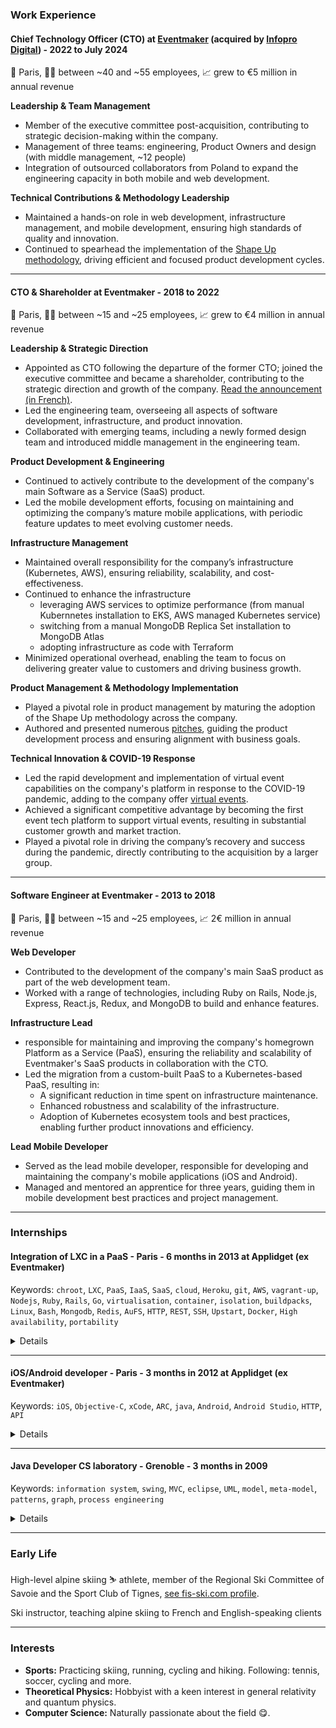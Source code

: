 ### Work Experience

#### Chief Technology Officer (CTO) at <a href="https://www.eventmaker.com/en" target="_blank" rel="noopener noreferrer">Eventmaker</a> (acquired by <a href="https://www.infopro-digital.com/" target="_blank" rel="noopener noreferrer">Infopro Digital</a>) - 2022 to July 2024
📍 Paris, 🧑‍💻 between ~40 and ~55 employees, 📈 grew to €5 million in annual revenue

**Leadership & Team Management**

- Member of the executive committee post-acquisition, contributing to strategic decision-making within the company.
- Management of three teams: engineering, Product Owners and design (with middle management, ~12 people)
- Integration of outsourced collaborators from Poland to expand the engineering capacity in both mobile and web development.

**Technical Contributions & Methodology Leadership**

- Maintained a hands-on role in web development, infrastructure management, and mobile development, ensuring high standards of quality and innovation.
- Continued to spearhead the implementation of the <a href="https://basecamp.com/shapeup" target="_blank" rel="noopener noreferrer">Shape Up methodology</a>, driving efficient and focused product development cycles.


---

#### CTO & Shareholder at Eventmaker - 2018 to 2022
📍 Paris, 🧑‍💻 between ~15 and ~25 employees, 📈 grew to €4 million in annual revenue

**Leadership & Strategic Direction**

- Appointed as CTO following the departure of the former CTO; joined the executive committee and became a shareholder, contributing to the strategic direction and growth of the company. <a href="https://medium.eventmaker.io/robin-monjo-devient-le-nouveau-cto-deventmaker-io-82338eacbaf8" target="_blank" rel="noopener noreferrer">Read the announcement (in French)</a>.
- Led the engineering team, overseeing all aspects of software development, infrastructure, and product innovation.
- Collaborated with emerging teams, including a newly formed design team and introduced middle management in the engineering team.

**Product Development & Engineering**

- Continued to actively contribute to the development of the company's main Software as a Service (SaaS) product.
- Led the mobile development efforts, focusing on maintaining and optimizing the company’s mature mobile applications, with periodic feature updates to meet evolving customer needs.

**Infrastructure Management**

- Maintained overall responsibility for the company’s infrastructure (Kubernetes, AWS), ensuring reliability, scalability, and cost-effectiveness.
- Continued to enhance the infrastructure
  - leveraging AWS services to optimize performance (from manual Kubernnetes installation to EKS, AWS managed Kubernetes service)
  - switching from a manual MongoDB Replica Set installation to MongoDB Atlas
  - adopting infrastructure as code with Terraform
- Minimized operational overhead, enabling the team to focus on delivering greater value to customers and driving business growth.

**Product Management & Methodology Implementation**

- Played a pivotal role in product management by maturing the adoption of the Shape Up methodology across the company.
- Authored and presented numerous <a href="https://basecamp.com/shapeup/1.5-chapter-06" target="_blank" rel="noopener noreferrer">pitches</a>, guiding the product development process and ensuring alignment with business goals.


**Technical Innovation & COVID-19 Response**

- Led the rapid development and implementation of virtual event capabilities on the company's platform in response to the COVID-19 pandemic, adding to the company offer <a href="https://www.eventmaker.com/en/features/virtual-event/" target="_blank" rel="noopener noreferrer">virtual events</a>.
- Achieved a significant competitive advantage by becoming the first event tech platform to support virtual events, resulting in substantial customer growth and market traction.
- Played a pivotal role in driving the company’s recovery and success during the pandemic, directly contributing to the acquisition by a larger group.


---

#### Software Engineer at Eventmaker - 2013 to 2018
📍 Paris, 🧑‍💻 between ~15 and ~25 employees, 📈 2€ million in annual revenue

**Web Developer**

- Contributed to the development of the company's main SaaS product as part of the web development team.
- Worked with a range of technologies, including Ruby on Rails, Node.js, Express, React.js, Redux, and MongoDB to build and enhance features.

**Infrastructure Lead**

- responsible for maintaining and improving the company's homegrown Platform as a Service (PaaS), ensuring the reliability and scalability of Eventmaker's SaaS products in collaboration with the CTO.
- Led the migration from a custom-built PaaS to a Kubernetes-based PaaS, resulting in:
  - A significant reduction in time spent on infrastructure maintenance.
  - Enhanced robustness and scalability of the infrastructure.
  - Adoption of Kubernetes ecosystem tools and best practices, enabling further product innovations and efficiency.

**Lead Mobile Developer**

- Served as the lead mobile developer, responsible for developing and maintaining the company's mobile applications (iOS and Android).
- Managed and mentored an apprentice for three years, guiding them in mobile development best practices and project management.


---

### Internships

#### Integration of LXC in a PaaS - Paris - 6 months in 2013 at Applidget (ex Eventmaker)
Keywords: `chroot`, `LXC`, `PaaS`, `IaaS`, `SaaS`, `cloud`, `Heroku`, `git`, `AWS`, `vagrant-up`, `Nodejs`, `Ruby`, `Rails`, `Go`, `virtualisation`, `container`, `isolation`, `buildpacks`, `Linux`, `Bash`, `Mongodb`, `Redis`, `AuFS`, `HTTP`, `REST`, `SSH`, `Upstart`, `Docker`, `High availability`, `portability`

<details>
<summary>Details</summary>
The isolation of running applications used in production within a Platform as a Service (PaaS), is essential for two reasons: security and footprint control of processes over a system. Operating system level isolation allows a complete control of resources whether they are software or hardware. However, cloud-computing context doesn’t encourage the use of virtualisation, due to its cost in term of performance and budget. Linux containers (LXC) provide a lightweight and fast alternative to classic virtualisation.

<a href="/content/internship_report2.pdf" target="_blank">Download full report (pdf, in French)</a>
</details>

---

#### iOS/Android developer - Paris - 3 months in 2012 at Applidget (ex Eventmaker)
Keywords: `iOS`, `Objective-C`, `xCode`, `ARC`, `java`, `Android`, `Android Studio`, `HTTP`, `API`

<details>
<summary>Details</summary>

- Developed and maintained mobile applications for iOS (Objective-C) and Android (Java), contributing to both existing projects and new applications (including the <a href="https://apps.apple.com/fr/app/eventmaker-check-in/id670271696" target="_blank">Check-in App</a> of Eventmaker).
- Gained expertise in modern development tools and practices, including version control with Git and collaborative workflows using GitHub.
- Applied best practices in software development, ensuring high code quality, scalability, and maintainability of mobile applications.
</details>

---

#### Java Developer CS laboratory - Grenoble - 3 months in 2009
Keywords: `information system`, `swing`, `MVC`, `eclipse`, `UML`, `model`, `meta-model`, `patterns`, `graph`, `process engineering`

<details>
<summary>Details</summary>
To validate my Technical Degree in Computer Science, I had to carry out a training period of a minimum length of ten weeks. For my first experience, I decided to do that training period at the Laboratory of Informatics of Grenoble (LIG), more precisely in the Sigma team. This team focuses its research on Information Systems (IS). My training period aimed to develop a tool allowing computerizing a method used to build process meta­models for IS engineering.
This method, proposed by my supervisor, a PhD student, is based on a process domain meta­model, a conceptual graph and patterns. Those elements have been created to give method engineers the opportunity to easily build multi viewpoints process meta­models.
At the beginning of my training period, I studied the method and the specifications during a long time.
Then, I analysed different tools and technologies that could be useful for the implementation. After the requirements analysis period, I started to program with the Java language and the integrated development environment Eclipse.
The goal of my training period was to finish the first part of the tool, so I produced a significant documentation for the next developers including the technical and functional description of the tool.

<a href="/content/internship_report1.pdf" target="_blank">Download full report (pdf, in French)</a>
</details>

---

### Early Life

High-level alpine skiing ⛷️ athlete, member of the Regional Ski Committee of Savoie and the Sport Club of Tignes, <a href="https://www.fis-ski.com/DB/general/athlete-biography.html?sectorcode=AL&competitorid=97904&type=statistics" target="_blank" rel="noopener noreferrer">see fis-ski.com profile</a>.

Ski instructor, teaching alpine skiing to French and English-speaking clients

---

### Interests

- **Sports:** Practicing skiing, running, cycling and hiking. Following: tennis, soccer, cycling and more.
- **Theoretical Physics:** Hobbyist with a keen interest in general relativity and quantum physics.
- **Computer Science:** Naturally passionate about the field 😋.

